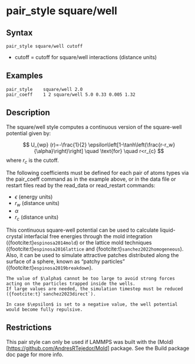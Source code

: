 # pair_style square/well

## Syntax
```
pair_style square/well cutoff
```

- cutoff = cutoff for square/well interactions (distance units)

## Examples
```
pair_style    square/well 2.0 
pair_coeff    1 2 square/well 5.0 0.33 0.005 1.32
```

## Description

The square/well style computes a continuous version of the square-well potential given by:

$$
	U_{wp} (r)=-\frac{1}{2} \epsilon\left[1-\tanh\left(\frac{r-r_w}{\alpha}\right)\right]   \quad \text{for} \quad r<r_{c}
$$
where $r_{c}$ is the cutoff.

The following coefficients must be defined for each pair of atoms types via the pair_coeff command as in the example above, or in the data file or restart files read by the read_data or read_restart commands:

-  $\epsilon$ (energy units)
-  $r_{w}$ (distance units)
-  $\alpha$
-  $r_{c}$ (distance units)

This continuous square-well potential can be used to calculate liquid-crystal interfacial free energies through the mold integration ({footcite:t}`espinosa2014mold`) or the lattice mold techniques ({footcite:t}`espinosa2016lattice` and {footcite:t}`sanchez2022homogeneous`). Also, it can be used to simulate attractive patches distributed along the surface of a sphere, known as “patchy particles” ({footcite:t}`espinosa2019breakdown`).


````{warning}
The value of $\alpha$ cannot be too large to avoid strong forces acting on the particles trapped inside the wells.
If large values are needed, the simulation timestep must be reduced ({footcite:t}`sanchez2023direct`).
````

````{note}
In case $\epsilon$ is set to a negative value, the well potential would become fully repulsive.
````

## Restrictions

This pair style can only be used if LAMMPS was built with the (Mold)[https://github.com/AndresRTejedor/Mold] package. See the Build package doc page for more info.


```{footbibliography}

```
